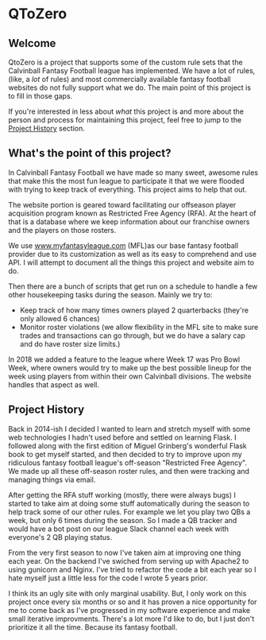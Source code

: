 # QToZero

## Welcome

QtoZero is a project that supports some of the custom rule sets that the Calvinball Fantasy Football league has implemented. We have a lot of rules, (like, a _lot_ of rules) and most commercially available fantasy football websites do not fully support what we do. The main point of this project is to fill in those gaps.

If you're interested in less about _what_ this project is and more about the person and process for maintaining this project, feel free to jump to the [Project History](#history) section.

## What's the point of this project?

In Calvinball Fantasy Football we have made so many sweet, awesome rules that make this the most fun league to participate it that we were flooded with trying to keep track of everything. This project aims to help that out.

The website portion is geared toward facilitating our offseason player acquisition program known as Restricted Free Agency (RFA). At the heart of that is a database where we keep information about our franchise owners and the players on those rosters.

We use www.myfantasyleague.com (MFL)as our base fantasy football provider due to its customization as well as its easy to comprehend and use API. I will attempt to document all the things this project and website aim to do.

Then there are a bunch of scripts that get run on a schedule to handle a few other housekeeping tasks during the season. Mainly we try to:

- Keep track of how many times owners played 2 quarterbacks (they're only allowed 6 chances)
- Monitor roster violations (we allow flexibility in the MFL site to make sure trades and transactions can go through, but we do have a salary cap and do have roster size limits.)

In 2018 we added a feature to the league where Week 17 was Pro Bowl Week, where owners would try to make up the best possible lineup for the week using players from within their own Calvinball divisions. The website handles that aspect as well.

## <a name="history"></a>Project History

Back in 2014-ish I decided I wanted to learn and stretch myself with some web technologies I hadn't used before and settled on learning Flask. I followed along with the first edition of Miguel Grinberg's wonderful Flask book to get myself started, and then decided to try to improve upon my ridiculous fantasy football league's off-season "Restricted Free Agency". We made up all these off-season roster rules, and then were tracking and managing things via email.

After getting the RFA stuff working (mostly, there were always bugs) I started to take aim at doing some stuff automatically during the season to help track some of our other rules. For example we let you play two QBs a week, but only 6 times during the season. So I made a QB tracker and would have a bot post on our league Slack channel each week with everyone's 2 QB playing status.

From the very first season to now I've taken aim at improving one thing each year. On the backend I've swiched from serving up with Apache2 to using gunicorn and Nginx. I've tried to refactor the code a bit each year so I hate myself just a little less for the code I wrote 5 years prior.

I think its an ugly site with only marginal usability. But, I only work on this project once every six months or so and it has proven a nice opportunity for me to come back as I've progressed in my software experience and make small iterative improvments. There's a lot more I'd like to do, but I just don't prioritize it all the time. Because its fantasy football.

